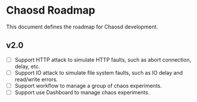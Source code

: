 # Chaosd Roadmap

This document defines the roadmap for Chaosd development.

## v2.0

- [ ] Support HTTP attack to simulate HTTP faults, such as abort connection, delay, etc.
- [ ] Support IO attack to simulate file system faults, such as IO delay and read/write errors.
- [ ] Support workflow to manage a group of chaos experiments.
- [ ] Support use Dashboard to manage chaos experiments.